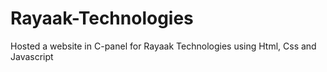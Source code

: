 # Rayaak-Technologies
Hosted a website in C-panel for Rayaak Technologies using Html, Css and Javascript
